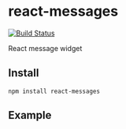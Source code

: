 # react-messages
[![Build Status](https://travis-ci.org/txiverke/react-messages.svg?branch=master)](https://travis-ci.org/txiverke/react-messages)

React message widget

## Install

`npm install react-messages`

## Example

